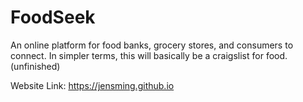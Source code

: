 # FoodSeek
An online platform for food banks, grocery stores, and consumers to connect.
In simpler terms, this will basically be a craigslist for food. (unfinished)

Website Link: https://jensming.github.io

